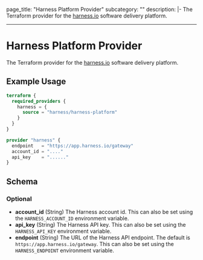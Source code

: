 page_title: "Harness Platform Provider"
subcategory: ""
description: |-
  The Terraform provider for the [harness.io](https://harness.io) software delivery platform.

---

# Harness Platform Provider

The Terraform provider for the [harness.io](https://harness.io) software delivery platform.

## Example Usage

```terraform
terraform {
  required_providers {
    harness = {
      source = "harness/harness-platform"
    }
  }
}

provider "harness" {
  endpoint   = "https://app.harness.io/gateway"
  account_id = "...."
  api_key    = "......"
}
```

<!-- schema generated by tfplugindocs -->
## Schema

### Optional

- **account_id** (String) The Harness account id. This can also be set using the `HARNESS_ACCOUNT_ID` environment variable.
- **api_key** (String) The Harness API key. This can also be set using the `HARNESS_API_KEY` environment variable.
- **endpoint** (String) The URL of the Harness API endpoint. The default is `https://app.harness.io/gateway`. This can also be set using the `HARNESS_ENDPOINT` environment variable.
